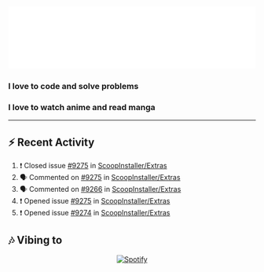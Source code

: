 <div align="center">
<img src="https://raw.githubusercontent.com/sayeed205/sayeed205/master/header.svg">
</div>
  
### I love to code and solve problems

### I love to watch anime and read manga

---
## ⚡ Recent Activity
<!--START_SECTION:activity-->
1. ❗️ Closed issue [#9275](https://github.com/ScoopInstaller/Extras/issues/9275) in [ScoopInstaller/Extras](https://github.com/ScoopInstaller/Extras)
2. 🗣 Commented on [#9275](https://github.com/ScoopInstaller/Extras/issues/9275) in [ScoopInstaller/Extras](https://github.com/ScoopInstaller/Extras)
3. 🗣 Commented on [#9266](https://github.com/ScoopInstaller/Extras/issues/9266) in [ScoopInstaller/Extras](https://github.com/ScoopInstaller/Extras)
4. ❗️ Opened issue [#9275](https://github.com/ScoopInstaller/Extras/issues/9275) in [ScoopInstaller/Extras](https://github.com/ScoopInstaller/Extras)
5. ❗️ Opened issue [#9274](https://github.com/ScoopInstaller/Extras/issues/9274) in [ScoopInstaller/Extras](https://github.com/ScoopInstaller/Extras)
<!--END_SECTION:activity-->

## 🎶 Vibing to
<div align="center">
  <a href="https://open.spotify.com/user/31wgrcodyvofq7iqkfg45v2uftl4">
    <img src="https://spotify-github-profile.vercel.app/api/view.svg?uid=31wgrcodyvofq7iqkfg45v2uftl4&cover_image=true&theme=default&bar_color_cover=true" alt="Spotify"
         </a>
</div>
